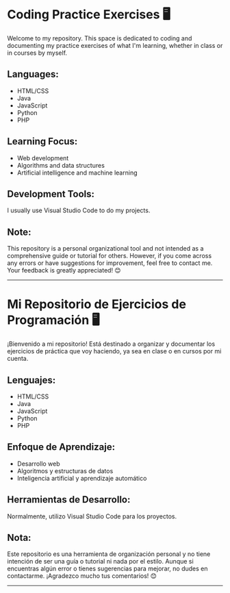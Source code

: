 # Coding Practice Exercises 🖥️

Welcome to my repository. This space is dedicated to coding and documenting my practice exercises of what I'm learning, whether in class or in courses by myself.

## Languages:

- HTML/CSS
- Java
- JavaScript
- Python
- PHP


## Learning Focus:

- Web development
- Algorithms and data structures
- Artificial intelligence and machine learning

## Development Tools:

I usually use Visual Studio Code to do my projects.

## Note:

This repository is a personal organizational tool and not intended as a comprehensive guide or tutorial for others. However, if you come across any errors or have suggestions for improvement, feel free to contact me. Your feedback is greatly appreciated! 😊

<hr>

# Mi Repositorio de Ejercicios de Programación 🖥️

¡Bienvenido a mi repositorio! Está destinado a organizar y documentar los ejercicios de práctica que voy haciendo, ya sea en clase o en cursos por mi cuenta.

## Lenguajes:

- HTML/CSS
- Java
- JavaScript
- Python
- PHP

## Enfoque de Aprendizaje:

- Desarrollo web
- Algoritmos y estructuras de datos
- Inteligencia artificial y aprendizaje automático

## Herramientas de Desarrollo:

Normalmente, utilizo Visual Studio Code para los proyectos.

## Nota:

Este repositorio es una herramienta de organización personal y no tiene intención de ser una guía o tutorial ni nada por el estilo. Aunque si encuentras algún error o tienes sugerencias para mejorar, no dudes en contactarme. ¡Agradezco mucho tus comentarios! 😊

---

